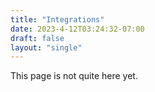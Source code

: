 ```yaml
---
title: "Integrations"
date: 2023-4-12T03:24:32-07:00
draft: false
layout: "single"
---
```


This page is not quite here yet.